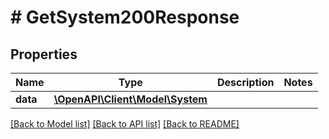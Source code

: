 # # GetSystem200Response

## Properties

Name | Type | Description | Notes
------------ | ------------- | ------------- | -------------
**data** | [**\OpenAPI\Client\Model\System**](System.md) |  |

[[Back to Model list]](../../README.md#models) [[Back to API list]](../../README.md#endpoints) [[Back to README]](../../README.md)
